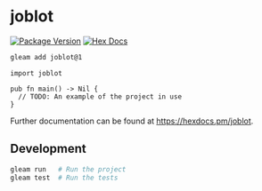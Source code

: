 # joblot

[![Package Version](https://img.shields.io/hexpm/v/joblot)](https://hex.pm/packages/joblot)
[![Hex Docs](https://img.shields.io/badge/hex-docs-ffaff3)](https://hexdocs.pm/joblot/)

```sh
gleam add joblot@1
```
```gleam
import joblot

pub fn main() -> Nil {
  // TODO: An example of the project in use
}
```

Further documentation can be found at <https://hexdocs.pm/joblot>.

## Development

```sh
gleam run   # Run the project
gleam test  # Run the tests
```

